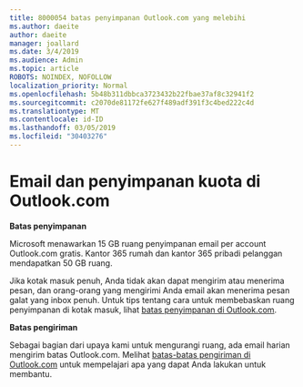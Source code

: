```yaml
---
title: 8000054 batas penyimpanan Outlook.com yang melebihi
ms.author: daeite
author: daeite
manager: joallard
ms.date: 3/4/2019
ms.audience: Admin
ms.topic: article
ROBOTS: NOINDEX, NOFOLLOW
localization_priority: Normal
ms.openlocfilehash: 5b48b311dbbca3723432b22fbae37af8c32941f2
ms.sourcegitcommit: c2070de81172fe627f489adf391f3c4bed222c4d
ms.translationtype: MT
ms.contentlocale: id-ID
ms.lasthandoff: 03/05/2019
ms.locfileid: "30403276"
---
```

# <a name="email-and-storage-quota-in-outlookcom"></a>Email dan penyimpanan kuota di Outlook.com

**Batas penyimpanan**

Microsoft menawarkan 15 GB ruang penyimpanan email per account Outlook.com gratis. Kantor 365 rumah dan kantor 365 pribadi pelanggan mendapatkan 50 GB ruang.
  
Jika kotak masuk penuh, Anda tidak akan dapat mengirim atau menerima pesan, dan orang-orang yang mengirimi Anda email akan menerima pesan galat yang inbox penuh. Untuk tips tentang cara untuk membebaskan ruang penyimpanan di kotak masuk, lihat [batas penyimpanan di Outlook.com](https://go.microsoft.com/fwlink/p/?linkid=2001900&amp;clcid=0x409).

**Batas pengiriman**

Sebagai bagian dari upaya kami untuk mengurangi ruang, ada email harian mengirim batas Outlook.com. Melihat [batas-batas pengiriman di Outlook.com](https://support.office.com/article/279ee200-594c-40f0-9ec8-bb6af7735c2e) untuk mempelajari apa yang dapat Anda lakukan untuk membantu.
